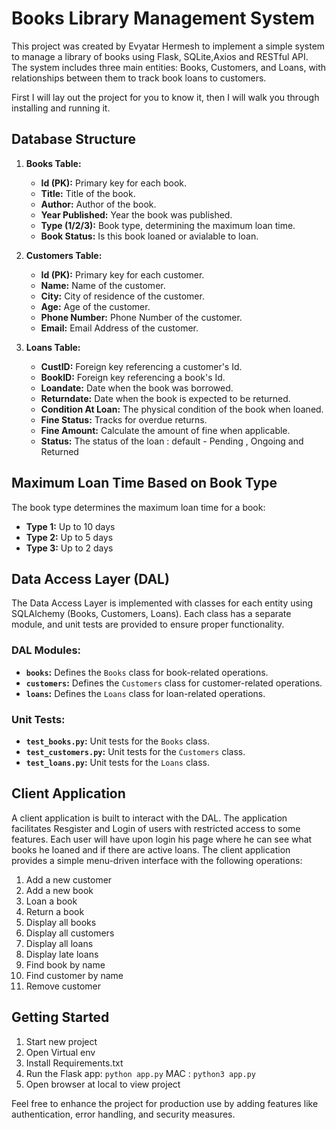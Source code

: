 # Books Library Management System

This project was created by Evyatar Hermesh to implement a simple system to manage a library of books using Flask, SQLite,Axios and RESTful API. The system includes three main entities: Books, Customers, and Loans, with relationships between them to track book loans to customers.

First I will lay out the project for you to know it, then I will walk you through installing and running it.

## Database Structure

1. **Books Table:**
   - **Id (PK):** Primary key for each book.
   - **Title:** Title of the book.
   - **Author:** Author of the book.
   - **Year Published:** Year the book was published.
   - **Type (1/2/3):** Book type, determining the maximum loan time.
   - **Book Status:** Is this book loaned or avialable to loan.

2. **Customers Table:**
   - **Id (PK):** Primary key for each customer.
   - **Name:** Name of the customer.
   - **City:** City of residence of the customer.
   - **Age:** Age of the customer.
   - **Phone Number:** Phone Number of the customer.
   - **Email:** Email Address of the customer.

3. **Loans Table:**
   - **CustID:** Foreign key referencing a customer's Id.
   - **BookID:** Foreign key referencing a book's Id.
   - **Loandate:** Date when the book was borrowed.
   - **Returndate:** Date when the book is expected to be returned.
   - **Condition At Loan:** The physical condition of the book when loaned.
   - **Fine Status:** Tracks for overdue returns.
   - **Fine Amount:** Calculate the amount of fine when applicable.
   - **Status:** The status of the loan : default - Pending , Ongoing and Returned
   

## Maximum Loan Time Based on Book Type

The book type determines the maximum loan time for a book:
- **Type 1:** Up to 10 days
- **Type 2:** Up to 5 days
- **Type 3:** Up to 2 days

## Data Access Layer (DAL)

The Data Access Layer is implemented with classes for each entity using SQLAlchemy (Books, Customers, Loans). Each class has a separate module, and unit tests are provided to ensure proper functionality.

### DAL Modules:
- **`books`:** Defines the `Books` class for book-related operations.
- **`customers`:** Defines the `Customers` class for customer-related operations.
- **`loans`:** Defines the `Loans` class for loan-related operations.

### Unit Tests:
- **`test_books.py`:** Unit tests for the `Books` class.
- **`test_customers.py`:** Unit tests for the `Customers` class.
- **`test_loans.py`:** Unit tests for the `Loans` class.

## Client Application

A client application is built to interact with the DAL. The application facilitates Resgister and Login of users with restricted access to some features. Each user will have upon login his page where he can see what books he loaned and if there are active loans.
The client application provides a simple menu-driven interface with the following operations:

1. Add a new customer
2. Add a new book
3. Loan a book
4. Return a book
5. Display all books
6. Display all customers
7. Display all loans
8. Display late loans
9. Find book by name
10. Find customer by name
11. Remove customer

## Getting Started

1. Start new project
2. Open Virtual env
3. Install Requirements.txt
4. Run the Flask app: `python app.py` MAC : `python3 app.py`
5. Open browser at local to view project

Feel free to enhance the project for production use by adding features like authentication, error handling, and security measures.